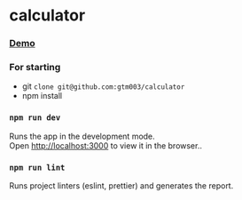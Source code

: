 # calculator

### [Demo](https://gtm003.github.io/calculator/)

### For starting

- git `clone git@github.com:gtm003/calculator`
- npm install

### `npm run dev`

Runs the app in the development mode.\
Open [http://localhost:3000](http://localhost:3000) to view it in the browser..

### `npm run lint`

Runs project linters (eslint, prettier) and generates the report.
